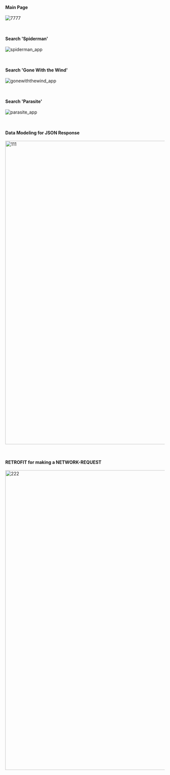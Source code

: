 <b>**Main Page**</b> <br></br>
![7777](https://user-images.githubusercontent.com/26533575/86555614-d9aae080-bf1e-11ea-8175-ddd9194f490a.jpg) 



<br></br><b>Search 'Spiderman'</b><br></br>
![spiderman_app](https://user-images.githubusercontent.com/26533575/86555684-0f4fc980-bf1f-11ea-8337-ca47ed840465.jpg)



<br></br><b>Search 'Gone With the Wind'</b><br></br>
![gonewiththewind_app](https://user-images.githubusercontent.com/26533575/86554934-f7774600-bf1c-11ea-9c1d-593555eb8917.jpg)



<br></br><b>Search 'Parasite'</b><br></br>
![parasite_app](https://user-images.githubusercontent.com/26533575/86554966-0fe76080-bf1d-11ea-8263-f257efffb317.jpg)



<br></br><b>Data Modeling for JSON Response </b><br></br>
<img width="958" alt="111" src="https://user-images.githubusercontent.com/26533575/86555119-8a17e500-bf1d-11ea-94e1-e5062d314271.png">



<br></br><b>RETROFIT for making a NETWORK-REQUEST</b><br></br>
<img width="946" alt="222" src="https://user-images.githubusercontent.com/26533575/86555141-97cd6a80-bf1d-11ea-841b-f20ccf490339.png">

